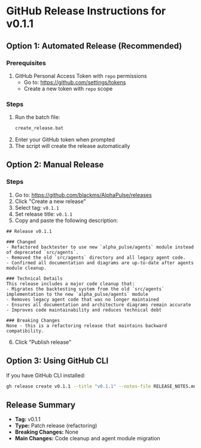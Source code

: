 # GitHub Release Instructions for v0.1.1

## Option 1: Automated Release (Recommended)

### Prerequisites
1. GitHub Personal Access Token with `repo` permissions
   - Go to: https://github.com/settings/tokens
   - Create a new token with `repo` scope

### Steps
1. Run the batch file:
   ```cmd
   create_release.bat
   ```
2. Enter your GitHub token when prompted
3. The script will create the release automatically

## Option 2: Manual Release

### Steps
1. Go to: https://github.com/blackms/AlphaPulse/releases
2. Click "Create a new release"
3. Select tag: `v0.1.1`
4. Set release title: `v0.1.1`
5. Copy and paste the following description:

```
## Release v0.1.1

### Changed
- Refactored backtester to use new `alpha_pulse/agents` module instead of deprecated `src/agents`.
- Removed the old `src/agents` directory and all legacy agent code.
- Confirmed all documentation and diagrams are up-to-date after agents module cleanup.

### Technical Details
This release includes a major code cleanup that:
- Migrates the backtesting system from the old `src/agents` implementation to the new `alpha_pulse/agents` module
- Removes legacy agent code that was no longer maintained
- Ensures all documentation and architecture diagrams remain accurate
- Improves code maintainability and reduces technical debt

### Breaking Changes
None - this is a refactoring release that maintains backward compatibility.
```

6. Click "Publish release"

## Option 3: Using GitHub CLI

If you have GitHub CLI installed:
```bash
gh release create v0.1.1 --title "v0.1.1" --notes-file RELEASE_NOTES.md
```

## Release Summary
- **Tag:** v0.1.1
- **Type:** Patch release (refactoring)
- **Breaking Changes:** None
- **Main Changes:** Code cleanup and agent module migration 